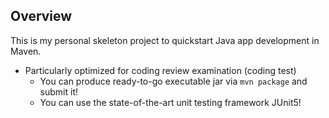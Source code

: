 ## Overview

This is my personal skeleton project to quickstart Java app development in Maven.

- Particularly optimized for coding review examination (coding test)
  - You can produce ready-to-go executable jar via `mvn package` and submit it!
  - You can use the state-of-the-art unit testing framework JUnit5!
